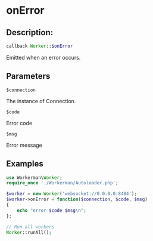 # onError
## Description:
```php
callback Worker::$onError
```

Emitted when an error occurs.


## Parameters

``` $connection ```

The instance of Connection.

``` $code ```

Error code

``` $msg ```

Error message


## Examples

```php
use Workerman\Worker;
require_once './Workerman/Autoloader.php';

$worker = new Worker('websocket://0.0.0.0:8484');
$worker->onError = function($connection, $code, $msg)
{
    echo "error $code $msg\n";
};

// Run all workers
Worker::runAll();
```
